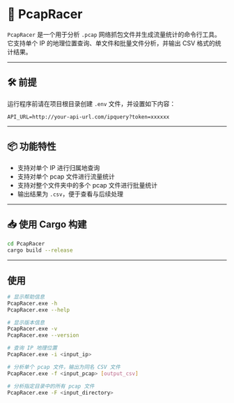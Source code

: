 # 🚀 PcapRacer

`PcapRacer` 是一个用于分析 `.pcap` 网络抓包文件并生成流量统计的命令行工具。它支持单个 IP 的地理位置查询、单文件和批量文件分析，并输出 CSV 格式的统计结果。

---

## 🛠️ 前提

运行程序前请在项目根目录创建 `.env` 文件，并设置如下内容：

```env
API_URL=http://your-api-url.com/ipquery?token=xxxxxx
```

---

## 📦 功能特性

- 支持对单个 IP 进行归属地查询
- 支持对单个 pcap 文件进行流量统计
- 支持对整个文件夹中的多个 pcap 文件进行批量统计
- 输出结果为 `.csv`，便于查看与后续处理

---

## 📥 使用 Cargo 构建

```bash
cd PcapRacer
cargo build --release
```

---

## 使用

```bash
# 显示帮助信息
PcapRacer.exe -h
PcapRacer.exe --help

# 显示版本信息
PcapRacer.exe -v
PcapRacer.exe --version

# 查询 IP 地理位置
PcapRacer.exe -i <input_ip>

# 分析单个 pcap 文件，输出为同名 CSV 文件
PcapRacer.exe -f <input_pcap> [output_csv]

# 分析指定目录中的所有 pcap 文件
PcapRacer.exe -F <input_directory>
```